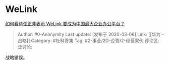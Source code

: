 # WeLink
[如何看待任正非表示 WeLink 要成为中国最大企业办公平台？](https://www.zhihu.com/question/376925876/answer/1060437595)

> Author: #0-Anonymity
> Last update: [发布于 2020-03-06]
> Link: [[华为 - 战略]]
> Category: #社科答集
> Tag: #2-事业/2D-企管/2-经营案例
> 评论区:
> 泛讨论:

战略错误。
